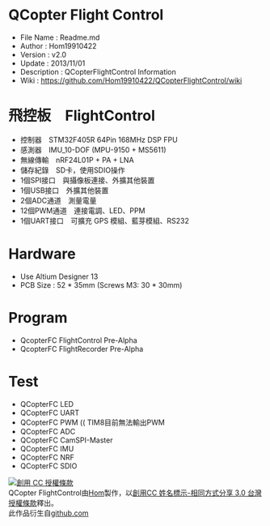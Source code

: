 ﻿QCopter Flight Control
========
* File Name   : Readme.md
* Author      : Hom19910422
* Version     : v2.0
* Update      : 2013/11/01
* Description : QCopterFlightControl Information
* Wiki        : https://github.com/Hom19910422/QCopterFlightControl/wiki

飛控板　FlightControl
========
* 控制器　STM32F405R 64Pin 168MHz DSP FPU
* 感測器　IMU_10-DOF (MPU-9150 + MS5611)
* 無線傳輸　nRF24L01P + PA + LNA
* 儲存紀錄　SD卡，使用SDIO操作
* 1個SPI接口　與攝像板連接、外擴其他裝置
* 1個USB接口　外擴其他裝置
* 2個ADC通道　測量電量
* 12個PWM通道　連接電調、LED、PPM
* 1個UART接口　可擴充 GPS 模組、藍芽模組、RS232

Hardware
========
* Use Altium Designer 13
* PCB Size : 52 * 35mm (Screws M3: 30 * 30mm)

Program
========
* QcopterFC FlightControl Pre-Alpha
* QcopterFC FlightRecorder Pre-Alpha

Test
========
* QCopterFC LED
* QCopterFC UART
* QCopterFC PWM (( TIM8目前無法輸出PWM
* QCopterFC ADC
* QCopterFC CamSPI-Master
* QCopterFC IMU
* QCopterFC NRF
* QCopterFC SDIO  
  
  
<a rel="license" href="http://creativecommons.org/licenses/by-sa/3.0/tw/deed.zh_TW"><img alt="創用 CC 授權條款" style="border-width:0" src="http://i.creativecommons.org/l/by-sa/3.0/tw/88x31.png" /></a><br /><span xmlns:dct="http://purl.org/dc/terms/" property="dct:title">QCopter FlightControl</span>由<a xmlns:cc="http://creativecommons.org/ns#" href="https://plus.google.com/u/0/112822505513154783828/posts" property="cc:attributionName" rel="cc:attributionURL">Hom</a>製作，以<a rel="license" href="http://creativecommons.org/licenses/by-sa/3.0/tw/deed.zh_TW">創用CC 姓名標示-相同方式分享 3.0 台灣 授權條款</a>釋出。<br />此作品衍生自<a xmlns:dct="http://purl.org/dc/terms/" href="https://github.com/Hom19910422" rel="dct:source">github.com</a>